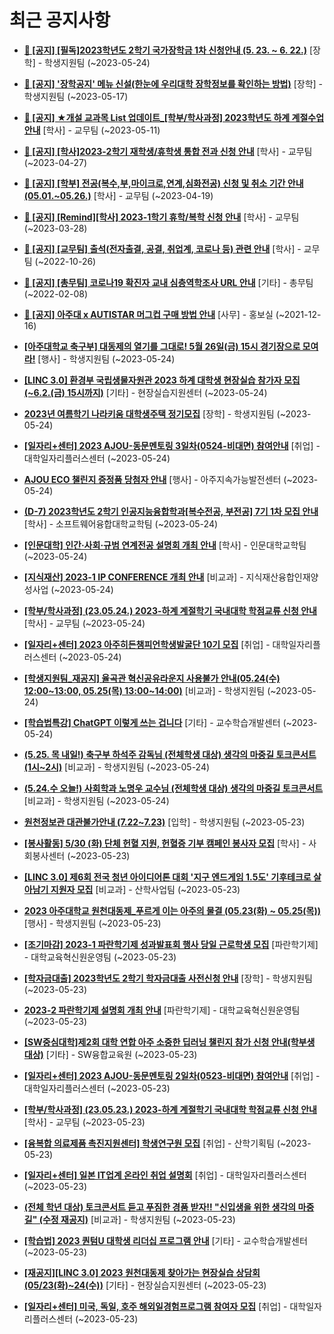 # 최근 공지사항

* **[📌 [공지] [필독]2023학년도 2학기 국가장학금 1차 신청안내 (5. 23. ~ 6. 22.)](http://ajou.ac.kr/kr/ajou/notice.do?mode=view&amp;articleNo=215084&amp;article.offset=0&amp;articleLimit=30)**
 [장학] - 학생지원팀 (~2023-05-24)

* **[📌 [공지] &#x27;장학공지&#x27; 메뉴 신설(한눈에 우리대학 장학정보를 확인하는 방법)](http://ajou.ac.kr/kr/ajou/notice.do?mode=view&amp;articleNo=214764&amp;article.offset=0&amp;articleLimit=30)**
 [장학] - 학생지원팀 (~2023-05-17)

* **[📌 [공지] ★개설 교과목 List 업데이트_[학부/학사과정] 2023학년도 하계 계절수업 안내](http://ajou.ac.kr/kr/ajou/notice.do?mode=view&amp;articleNo=214493&amp;article.offset=0&amp;articleLimit=30)**
 [학사] - 교무팀 (~2023-05-11)

* **[📌 [공지] [학사]2023-2학기 재학생/휴학생 통합 전과 신청 안내](http://ajou.ac.kr/kr/ajou/notice.do?mode=view&amp;articleNo=214014&amp;article.offset=0&amp;articleLimit=30)**
 [학사] - 교무팀 (~2023-04-27)

* **[📌 [공지] [학부] 전공(복수,부,마이크로,연계,심화전공) 신청 및 취소 기간 안내 (05.01.~05.26.)](http://ajou.ac.kr/kr/ajou/notice.do?mode=view&amp;articleNo=213679&amp;article.offset=0&amp;articleLimit=30)**
 [학사] - 교무팀 (~2023-04-19)

* **[📌 [공지] [Remind][학사] 2023-1학기 휴학/복학 신청 안내](http://ajou.ac.kr/kr/ajou/notice.do?mode=view&amp;articleNo=212711&amp;article.offset=0&amp;articleLimit=30)**
 [학사] - 교무팀 (~2023-03-28)

* **[📌 [공지] [교무팀] 출석(전자출결, 공결, 취업계, 코로나 등) 관련 안내](http://ajou.ac.kr/kr/ajou/notice.do?mode=view&amp;articleNo=205552&amp;article.offset=0&amp;articleLimit=30)**
 [학사] - 교무팀 (~2022-10-26)

* **[📌 [공지] [총무팀] 코로나19 확진자 교내 심층역학조사 URL 안내](http://ajou.ac.kr/kr/ajou/notice.do?mode=view&amp;articleNo=180493&amp;article.offset=0&amp;articleLimit=30)**
 [기타] - 총무팀 (~2022-02-08)

* **[📌 [공지] 아주대 x AUTISTAR 머그컵 구매 방법 안내](http://ajou.ac.kr/kr/ajou/notice.do?mode=view&amp;articleNo=147976&amp;article.offset=0&amp;articleLimit=30)**
 [사무] - 홍보실 (~2021-12-16)

* **[[아주대학교 축구부] 대동제의 열기를 그대로! 5월 26일(금) 15시 경기장으로 모여라!](http://ajou.ac.kr/kr/ajou/notice.do?mode=view&amp;articleNo=215115&amp;article.offset=0&amp;articleLimit=30)**
 [행사] - 학생지원팀 (~2023-05-24)

* **[[LINC 3.0] 환경부 국립생물자원관 2023 하계 대학생 현장실습 참가자 모집(~6.2.(금) 15시까지)](http://ajou.ac.kr/kr/ajou/notice.do?mode=view&amp;articleNo=215114&amp;article.offset=0&amp;articleLimit=30)**
 [기타] - 현장실습지원센터 (~2023-05-24)

* **[2023년 여름학기 나라키움 대학생주택 정기모집](http://ajou.ac.kr/kr/ajou/notice.do?mode=view&amp;articleNo=215108&amp;article.offset=0&amp;articleLimit=30)**
 [장학] - 학생지원팀 (~2023-05-24)

* **[[일자리+센터] 2023 AJOU-동문멘토링 3일차(0524-비대면) 참여안내](http://ajou.ac.kr/kr/ajou/notice.do?mode=view&amp;articleNo=215100&amp;article.offset=0&amp;articleLimit=30)**
 [취업] - 대학일자리플러스센터 (~2023-05-24)

* **[AJOU ECO 챌린지 증정품 당첨자 안내](http://ajou.ac.kr/kr/ajou/notice.do?mode=view&amp;articleNo=215096&amp;article.offset=0&amp;articleLimit=30)**
 [행사] - 아주지속가능발전센터 (~2023-05-24)

* **[(D-7) 2023학년도 2학기 인공지능융합학과[복수전공, 부전공] 7기 1차 모집 안내](http://ajou.ac.kr/kr/ajou/notice.do?mode=view&amp;articleNo=215095&amp;article.offset=0&amp;articleLimit=30)**
 [학사] - 소프트웨어융합대학교학팀 (~2023-05-24)

* **[[인문대학] 인간·사회·규범 연계전공 설명회 개최 안내](http://ajou.ac.kr/kr/ajou/notice.do?mode=view&amp;articleNo=215093&amp;article.offset=0&amp;articleLimit=30)**
 [학사] - 인문대학교학팀 (~2023-05-24)

* **[[지식재산] 2023-1 IP CONFERENCE 개최 안내](http://ajou.ac.kr/kr/ajou/notice.do?mode=view&amp;articleNo=215092&amp;article.offset=0&amp;articleLimit=30)**
 [비교과] - 지식재산융합인재양성사업 (~2023-05-24)

* **[[학부/학사과정] (23.05.24.) 2023-하계 계절학기 국내대학 학점교류 신청 안내](http://ajou.ac.kr/kr/ajou/notice.do?mode=view&amp;articleNo=215088&amp;article.offset=0&amp;articleLimit=30)**
 [학사] - 교무팀 (~2023-05-24)

* **[[일자리+센터] 2023 아주히든챔피언학생발굴단 10기 모집](http://ajou.ac.kr/kr/ajou/notice.do?mode=view&amp;articleNo=215086&amp;article.offset=0&amp;articleLimit=30)**
 [취업] - 대학일자리플러스센터 (~2023-05-24)

* **[[학생지원팀_재공지] 율곡관 혁신공유라운지 사용불가 안내(05.24(수) 12:00~13:00, 05.25(목) 13:00~14:00)](http://ajou.ac.kr/kr/ajou/notice.do?mode=view&amp;articleNo=215079&amp;article.offset=0&amp;articleLimit=30)**
 [비교과] - 학생지원팀 (~2023-05-24)

* **[[학습법특강] ChatGPT 이렇게 쓰는 겁니다](http://ajou.ac.kr/kr/ajou/notice.do?mode=view&amp;articleNo=215077&amp;article.offset=0&amp;articleLimit=30)**
 [기타] - 교수학습개발센터 (~2023-05-24)

* **[(5.25. 목 내일!) 축구부 하석주 감독님 (전체학생 대상) 생각의 마중길 토크콘서트 (1시~2시)](http://ajou.ac.kr/kr/ajou/notice.do?mode=view&amp;articleNo=215072&amp;article.offset=0&amp;articleLimit=30)**
 [비교과] - 학생지원팀 (~2023-05-24)

* **[(5.24.수 오늘!) 사회학과 노명우 교수님 (전체학생 대상) 생각의 마중길 토크콘서트](http://ajou.ac.kr/kr/ajou/notice.do?mode=view&amp;articleNo=215070&amp;article.offset=0&amp;articleLimit=30)**
 [비교과] - 학생지원팀 (~2023-05-24)

* **[원천정보관 대관불가안내 (7.22~7.23)](http://ajou.ac.kr/kr/ajou/notice.do?mode=view&amp;articleNo=215063&amp;article.offset=0&amp;articleLimit=30)**
 [입학] - 학생지원팀 (~2023-05-23)

* **[[봉사활동] 5/30 (화) 단체 헌혈 지원, 헌혈증 기부 캠페인 봉사자 모집](http://ajou.ac.kr/kr/ajou/notice.do?mode=view&amp;articleNo=215062&amp;article.offset=0&amp;articleLimit=30)**
 [학사] - 사회봉사센터 (~2023-05-23)

* **[[LINC 3.0] 제6회 전국 청년 아이디어톤 대회 &#x27;지구 엔드게임 1.5도&#x27; 기후테크로 살아남기 지원자 모집](http://ajou.ac.kr/kr/ajou/notice.do?mode=view&amp;articleNo=215060&amp;article.offset=0&amp;articleLimit=30)**
 [비교과] - 산학사업팀 (~2023-05-23)

* **[2023 아주대학교 원천대동제_푸르게 이는 아주의 물결 (05.23(화) ~ 05.25(목))](http://ajou.ac.kr/kr/ajou/notice.do?mode=view&amp;articleNo=215052&amp;article.offset=0&amp;articleLimit=30)**
 [행사] - 학생지원팀 (~2023-05-23)

* **[[조기마감] 2023-1 파란학기제 성과발표회 행사 당일 근로학생 모집](http://ajou.ac.kr/kr/ajou/notice.do?mode=view&amp;articleNo=215051&amp;article.offset=0&amp;articleLimit=30)**
 [파란학기제] - 대학교육혁신원운영팀 (~2023-05-23)

* **[[학자금대출] 2023학년도 2학기 학자금대출 사전신청 안내](http://ajou.ac.kr/kr/ajou/notice.do?mode=view&amp;articleNo=215049&amp;article.offset=0&amp;articleLimit=30)**
 [장학] - 학생지원팀 (~2023-05-23)

* **[2023-2 파란학기제 설명회 개최 안내](http://ajou.ac.kr/kr/ajou/notice.do?mode=view&amp;articleNo=215039&amp;article.offset=0&amp;articleLimit=30)**
 [파란학기제] - 대학교육혁신원운영팀 (~2023-05-23)

* **[[SW중심대학]제2회 대학 연합 아주 소중한 딥러닝 챌린지 참가 신청 안내(학부생 대상)](http://ajou.ac.kr/kr/ajou/notice.do?mode=view&amp;articleNo=215038&amp;article.offset=0&amp;articleLimit=30)**
 [기타] - SW융합교육원 (~2023-05-23)

* **[[일자리+센터] 2023 AJOU-동문멘토링 2일차(0523-비대면) 참여안내](http://ajou.ac.kr/kr/ajou/notice.do?mode=view&amp;articleNo=215035&amp;article.offset=0&amp;articleLimit=30)**
 [취업] - 대학일자리플러스센터 (~2023-05-23)

* **[[학부/학사과정] (23.05.23.) 2023-하계 계절학기 국내대학 학점교류 신청 안내](http://ajou.ac.kr/kr/ajou/notice.do?mode=view&amp;articleNo=215034&amp;article.offset=0&amp;articleLimit=30)**
 [학사] - 교무팀 (~2023-05-23)

* **[[융복합 의료제품 촉진지원센터] 학생연구원 모집](http://ajou.ac.kr/kr/ajou/notice.do?mode=view&amp;articleNo=215026&amp;article.offset=0&amp;articleLimit=30)**
 [취업] - 산학기획팀 (~2023-05-23)

* **[[일자리+센터] 일본 IT업계 온라인 취업 설명회](http://ajou.ac.kr/kr/ajou/notice.do?mode=view&amp;articleNo=215024&amp;article.offset=0&amp;articleLimit=30)**
 [취업] - 대학일자리플러스센터 (~2023-05-23)

* **[(전체 학년 대상) 토크콘서트 듣고 푸짐한 경품 받자‼ &quot;신입생을 위한 생각의 마중길&quot; (수정 재공지)](http://ajou.ac.kr/kr/ajou/notice.do?mode=view&amp;articleNo=215023&amp;article.offset=0&amp;articleLimit=30)**
 [비교과] - 학생지원팀 (~2023-05-23)

* **[[학습법] 2023 퀀텀U 대학생 리더십 프로그램 안내](http://ajou.ac.kr/kr/ajou/notice.do?mode=view&amp;articleNo=215022&amp;article.offset=0&amp;articleLimit=30)**
 [기타] - 교수학습개발센터 (~2023-05-23)

* **[[재공지][LINC 3.0] 2023 원천대동제 찾아가는 현장실습 상담회(05/23(화)~24(수))](http://ajou.ac.kr/kr/ajou/notice.do?mode=view&amp;articleNo=215017&amp;article.offset=0&amp;articleLimit=30)**
 [기타] - 현장실습지원센터 (~2023-05-23)

* **[[일자리+센터] 미국, 독일, 호주 해외일경험프로그램 참여자 모집](http://ajou.ac.kr/kr/ajou/notice.do?mode=view&amp;articleNo=215010&amp;article.offset=0&amp;articleLimit=30)**
 [취업] - 대학일자리플러스센터 (~2023-05-23)
